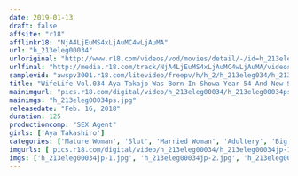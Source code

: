 ```yaml
---
date: 2019-01-13
draft: false
affsite: "r18"
afflinkr18: "NjA4LjEuMS4xLjAuMC4wLjAuMA"
url: "h_213eleg00034"
urloriginal: "http://www.r18.com/videos/vod/movies/detail/-/id=h_213eleg00034"
urlfinal: "http://media.r18.com/track/NjA4LjEuMS4xLjAuMC4wLjAuMA/videos/vod/movies/detail/-/id=h_213eleg00034"
samplevid: "awspv3001.r18.com/litevideo/freepv/h/h_2/h_213eleg034/h_213eleg034_dmb_w.mp4"
title: "WifeLife Vol.034 Aya Takajo Was Born In Showa Year 54 And Now She's Going Cum Crazy She Was 38 At The Time Of Filming Her 3 Body Sizes Are, From The Top, 100/65/103 103"
mainimgurl: "pics.r18.com/digital/video/h_213eleg00034/h_213eleg00034ps.jpg"
mainimgs: "h_213eleg00034ps.jpg"
releasedate: "Feb. 16, 2018"
duration: 125
productioncomp: "SEX Agent"
girls: ['Aya Takashiro']
categories: ['Mature Woman', 'Slut', 'Married Woman', 'Adultery', 'Big Tits', 'Featured Actress', 'Blowjob', 'Threesome / Foursome', 'Hi-Def']
imgurls: ['pics.r18.com/digital/video/h_213eleg00034/h_213eleg00034jp-1.jpg', 'pics.r18.com/digital/video/h_213eleg00034/h_213eleg00034jp-2.jpg', 'pics.r18.com/digital/video/h_213eleg00034/h_213eleg00034jp-3.jpg', 'pics.r18.com/digital/video/h_213eleg00034/h_213eleg00034jp-4.jpg', 'pics.r18.com/digital/video/h_213eleg00034/h_213eleg00034jp-5.jpg', 'pics.r18.com/digital/video/h_213eleg00034/h_213eleg00034jp-6.jpg', 'pics.r18.com/digital/video/h_213eleg00034/h_213eleg00034jp-7.jpg', 'pics.r18.com/digital/video/h_213eleg00034/h_213eleg00034jp-8.jpg', 'pics.r18.com/digital/video/h_213eleg00034/h_213eleg00034jp-9.jpg', 'pics.r18.com/digital/video/h_213eleg00034/h_213eleg00034jp-10.jpg', 'pics.r18.com/digital/video/h_213eleg00034/h_213eleg00034jp-11.jpg', 'pics.r18.com/digital/video/h_213eleg00034/h_213eleg00034jp-12.jpg', 'pics.r18.com/digital/video/h_213eleg00034/h_213eleg00034jp-13.jpg', 'pics.r18.com/digital/video/h_213eleg00034/h_213eleg00034jp-14.jpg', 'pics.r18.com/digital/video/h_213eleg00034/h_213eleg00034jp-15.jpg', 'pics.r18.com/digital/video/h_213eleg00034/h_213eleg00034jp-16.jpg', 'pics.r18.com/digital/video/h_213eleg00034/h_213eleg00034jp-17.jpg', 'pics.r18.com/digital/video/h_213eleg00034/h_213eleg00034jp-18.jpg', 'pics.r18.com/digital/video/h_213eleg00034/h_213eleg00034jp-19.jpg', 'pics.r18.com/digital/video/h_213eleg00034/h_213eleg00034jp-20.jpg']
imgs: ['h_213eleg00034jp-1.jpg', 'h_213eleg00034jp-2.jpg', 'h_213eleg00034jp-3.jpg', 'h_213eleg00034jp-4.jpg', 'h_213eleg00034jp-5.jpg', 'h_213eleg00034jp-6.jpg', 'h_213eleg00034jp-7.jpg', 'h_213eleg00034jp-8.jpg', 'h_213eleg00034jp-9.jpg', 'h_213eleg00034jp-10.jpg', 'h_213eleg00034jp-11.jpg', 'h_213eleg00034jp-12.jpg', 'h_213eleg00034jp-13.jpg', 'h_213eleg00034jp-14.jpg', 'h_213eleg00034jp-15.jpg', 'h_213eleg00034jp-16.jpg', 'h_213eleg00034jp-17.jpg', 'h_213eleg00034jp-18.jpg', 'h_213eleg00034jp-19.jpg', 'h_213eleg00034jp-20.jpg']
---
```

